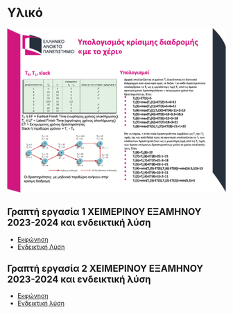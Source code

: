 # Υλικό

![](./resources/CPM-example.png)

## Γραπτή εργασία 1 ΧΕΙΜΕΡΙΝΟΥ ΕΞΑΜΗΝΟΥ 2023-2024 και ενδεικτική λύση
* [Εκφώνηση](./resources/fall_2023_2024_ge1.pdf)
* [Ενδεικτική Λύση](./resources/fall_2023_2024_ge1_sol.pdf)


## Γραπτή εργασία 2 ΧΕΙΜΕΡΙΝΟΥ ΕΞΑΜΗΝΟΥ 2023-2024 και ενδεικτική λύση
* [Εκφώνηση](./resources/fall_2023_2024_ge2.pdf)
* [Ενδεικτική λύση](./resources/fall_2023_2024_ge2_sol.pdf)

